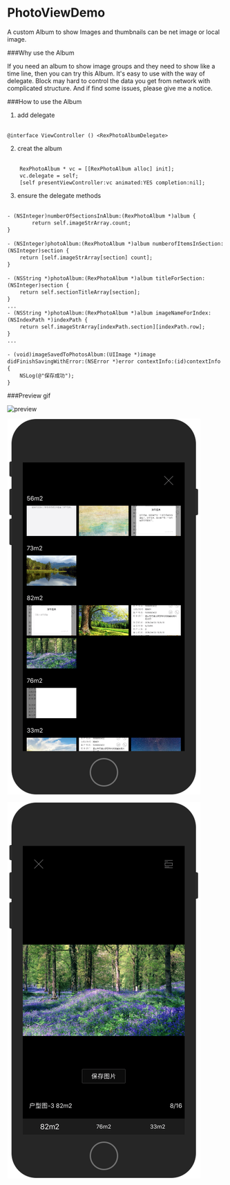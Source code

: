 # PhotoViewDemo
A custom Album to show Images and thumbnails can be net image or local image.

###Why use the Album

If you need an album to show image groups and they need to show like a time line, then you can try this Album.
It's easy to use with the way of delegate. Block may hard to control the data you get from network with complicated structure. 
And if find some issues, please give me a notice.

###How to use the Album 

1. add delegate

```objc

@interface ViewController () <RexPhotoAlbumDelegate>

```
2. creat the album

```objc

    RexPhotoAlbum * vc = [[RexPhotoAlbum alloc] init];
    vc.delegate = self;
    [self presentViewController:vc animated:YES completion:nil];

```
3. ensure the delegate methods

```objc

- (NSInteger)numberOfSectionsInAlbum:(RexPhotoAlbum *)album {
        return self.imageStrArray.count;
}

- (NSInteger)photoAlbum:(RexPhotoAlbum *)album numberofItemsInSection:(NSInteger)section {
    return [self.imageStrArray[section] count];
}

- (NSString *)photoAlbum:(RexPhotoAlbum *)album titleForSection:(NSInteger)section {
    return self.sectionTitleArray[section];
}
...
- (NSString *)photoAlbum:(RexPhotoAlbum *)album imageNameForIndex:(NSIndexPath *)indexPath {
    return self.imageStrArray[indexPath.section][indexPath.row];
}
...

- (void)imageSavedToPhotosAlbum:(UIImage *)image didFinishSavingWithError:(NSError *)error contextInfo:(id)contextInfo {
    NSLog(@"保存成功");
}

```

###Preview gif

![preview](preview.gif "preview")

![screenshot-0](screenshot-0.png "screenshot")

![screenshot-1](screenshot-1.png "screenshot")


